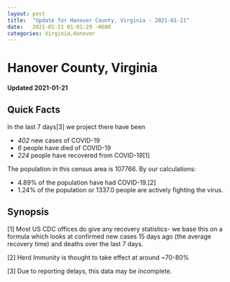 ```yaml
---
layout: post
title:  "Update for Hanover County, Virginia - 2021-01-21"
date:   2021-01-21 01:01:29 -0600
categories: Virginia,Hanover
---
```


# Hanover County, Virginia
#### Updated 2021-01-21

## Quick Facts

In the last 7 days[3] we project there have been
- *402* new cases of COVID-19
- *6* people have died of COVID-19
- *224* people have recovered from COVID-19[1]

The population in this census area is 107766. By our calculations:
- 4.89% of the population have had COVID-19.[2]
- 1.24% of the population or 1337.0 people are actively fighting the virus.

## Synopsis




[1] Most US CDC offices do give any recovery statistics- we base this on a formula which looks at confirmed new cases
15 days ago (the average recovery time) and deaths over the last 7 days.

[2] Herd Immunity is thought to take effect at around ~70-80%

[3] Due to reporting delays, this data may be incomplete.
 
    